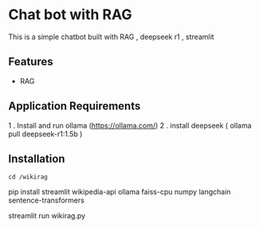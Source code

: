 # Chat bot with RAG

This is a simple chatbot built with RAG , deepseek r1 , streamlit

## Features
- RAG


## Application Requirements

1 . Install and run ollama (https://ollama.com/)
2 . install deepseek (  ollama pull deepseek-r1:1.5b )



## Installation
    cd /wikirag
   
   pip install streamlit wikipedia-api ollama faiss-cpu numpy langchain sentence-transformers


   streamlit run wikirag.py

   



